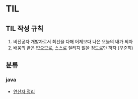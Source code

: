 # TIL
## TIL 작성 규칙
1. 비전공자 개발자로서 최선을 다해 어제보다 나은 오늘의 내가 되자
2. 배움의 끝은 없으므로, 스스로 질리지 않을 정도로만 하자 (꾸준히)

## 분류
### java

* [연산자 정리](.\Operator.md)
